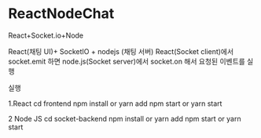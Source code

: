 # ReactNodeChat
React+Socket.io+Node


React(채팅 UI)+ SocketIO + nodejs (채팅 서버)
React(Socket client)에서 socket.emit 하면  node.js(Socket server)에서 socket.on 해서 요청된 이벤트를 실행



실행 

1.React 
cd frontend 
npm install  or yarn add 
npm start or yarn start

2 Node JS
cd socket-backend
npm install or yarn add
npm start or yarn start

